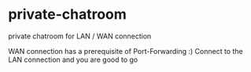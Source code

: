 # private-chatroom
private chatroom for LAN / WAN connection

WAN connection has a prerequisite of Port-Forwarding :)
Connect to the LAN connection and you are good to go
